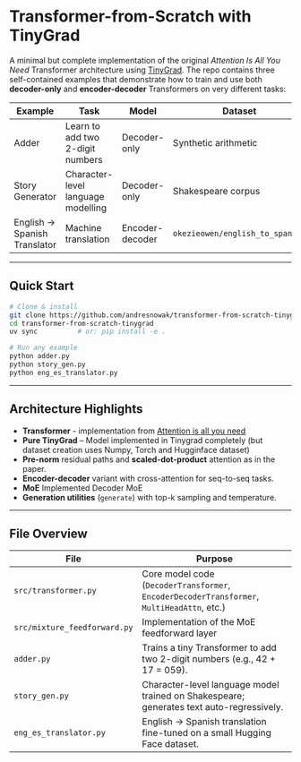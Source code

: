 # Transformer-from-Scratch with TinyGrad

A minimal but complete implementation of the original *Attention Is All You Need* Transformer architecture using [TinyGrad](https://github.com/tinygrad/tinygrad).
The repo contains three self-contained examples that demonstrate how to train and use both **decoder-only** and **encoder-decoder** Transformers on very different tasks:

| Example | Task | Model | Dataset | File |
|---|---|---|---|---|
| Adder | Learn to add two 2-digit numbers | Decoder-only | Synthetic arithmetic | `adder.py` |
| Story Generator | Character-level language modelling | Decoder-only | Shakespeare corpus | `story_gen.py` |
| English → Spanish Translator | Machine translation | Encoder-decoder | `okezieowen/english_to_spanish` | `eng_es_translator.py` |

---

## Quick Start

```bash
# Clone & install
git clone https://github.com/andresnowak/transformer-from-scratch-tinygrad.git
cd transformer-from-scratch-tinygrad
uv sync          # or: pip install -e .

# Run any example
python adder.py
python story_gen.py
python eng_es_translator.py
```

---

## Architecture Highlights

* **Transformer** - implementation from [Attention is all you need](https://arxiv.org/pdf/1706.03762)
* **Pure TinyGrad** – Model implemented in Tinygrad completely (but dataset creation uses Numpy, Torch and Hugginface dataset)
* **Pre-norm** residual paths and **scaled-dot-product** attention as in the paper.
* **Encoder-decoder** variant with cross-attention for seq-to-seq tasks.
* **MoE** Implemented Decoder MoE
* **Generation utilities** (`generate`) with top-k sampling and temperature.

---

## File Overview

| File | Purpose |
|---|---|
| `src/transformer.py` | Core model code (`DecoderTransformer`, `EncoderDecoderTransformer`, `MultiHeadAttn`, etc.) |
| `src/mixture_feedforward.py` | Implementation of the MoE feedforward layer |
| `adder.py` | Trains a tiny Transformer to add two 2-digit numbers (e.g., 42 + 17 = 059). |
| `story_gen.py` | Character-level language model trained on Shakespeare; generates text auto-regressively. |
| `eng_es_translator.py` | English → Spanish translation fine-tuned on a small Hugging Face dataset. |
